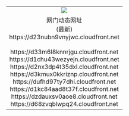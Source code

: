 ﻿<table>
  <tr></tr>
  <tr><td colspan=2 align=center><img src="https://d23nubn9vnyjwc.cloudfront.net/Up/oGate.jpg" /></td></tr>
  <tr><td colspan=2 align=center>网门动态网址<br/>(最新)
<br>https://d23nubn9vnyjwc.cloudfront.net
<br/>
<br>https://d33m6l8knnrjgu.cloudfront.net
<br>https://d1chu43wezyejn.cloudfront.net
<br>https://d2nx3dp4t35dxl.cloudfront.net
<br>https://d3kmux0kkriznp.cloudfront.net
<br>https://dufhd97ty7dhi.cloudfront.net
<br>https://d1kc84aad8t37f.cloudfront.net
<br>https://dzdauxsv0aoe8.cloudfront.net
<br>https://d68zvqblwpq24.cloudfront.net
    </td>
  </tr>
</table>
